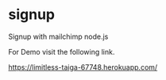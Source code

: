 # signup
Signup with mailchimp node.js

For Demo visit the following link.

https://limitless-taiga-67748.herokuapp.com/
